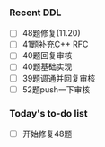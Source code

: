 <!--### Hi there 👋-->

<!--
**WintersMontagne10335/WintersMontagne10335** is a ✨ _special_ ✨ repository because its `README.md` (this file) appears on your GitHub profile.

Here are some ideas to get you started:

- 🔭 I’m currently working on ...
- 🌱 I’m currently learning ...
- 👯 I’m looking to collaborate on ...
- 🤔 I’m looking for help with ...
- 💬 Ask me about ...
- 📫 How to reach me: ...
- 😄 Pronouns: ...
- ⚡ Fun fact: ...
-->

### Recent DDL
- [ ] 48题修复(11.20)
- [ ] 41题补充C++ RFC
- [ ] 40题回复审核
- [ ] 40题基础实现
- [ ] 39题调通并回复审核
- [ ] 52题push一下审核

### Today's to-do list
- [ ] 开始修复48题
